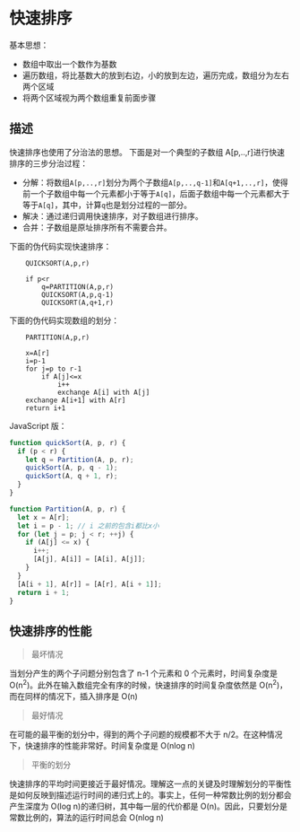 # 快速排序

基本思想：

- 数组中取出一个数作为基数
- 遍历数组，将比基数大的放到右边，小的放到左边，遍历完成，数组分为左右两个区域
- 将两个区域视为两个数组重复前面步骤

## 描述

快速排序也使用了分治法的思想。
下面是对一个典型的子数组 A[p,..,r]进行快速排序的三步分治过程：

- 分解：将数组`A[p,..,r]`划分为两个子数组`A[p,..,q-1]`和`A[q+1,..,r]`，使得前一个子数组中每一个元素都小于等于`A[q]`，后面子数组中每一个元素都大于等于`A[q]`，其中，计算`q`也是划分过程的一部分。
- 解决：通过递归调用快速排序，对子数组进行排序。
- 合并：子数组是原址排序所有不需要合并。

下面的伪代码实现快速排序：

```auto
    QUICKSORT(A,p,r)

    if p<r
    	q=PARTITION(A,p,r)
    	QUICKSORT(A,p,q-1)
    	QUICKSORT(A,q+1,r)
```

下面的伪代码实现数组的划分：

```auto
    PARTITION(A,p,r)

    x=A[r]
    i=p-1
    for j=p to r-1
    	if A[j]<=x
    		i++
    		exchange A[i] with A[j]
    exchange A[i+1] with A[r]
    return i+1
```

JavaScript 版：

```js
function quickSort(A, p, r) {
  if (p < r) {
    let q = Partition(A, p, r);
    quickSort(A, p, q - 1);
    quickSort(A, q + 1, r);
  }
}

function Partition(A, p, r) {
  let x = A[r];
  let i = p - 1; // i 之前的包含i都比x小
  for (let j = p; j < r; ++j) {
    if (A[j] <= x) {
      i++;
      [A[j], A[i]] = [A[i], A[j]];
    }
  }
  [A[i + 1], A[r]] = [A[r], A[i + 1]];
  return i + 1;
}
```

## 快速排序的性能

> 最坏情况

当划分产生的两个子问题分别包含了 n-1 个元素和 0 个元素时，时间复杂度是 O(n<sup>2</sup>)。此外在输入数组完全有序的时候，快速排序的时间复杂度依然是 O(n<sup>2</sup>)，而在同样的情况下，插入排序是 O(n)

> 最好情况

在可能的最平衡的划分中，得到的两个子问题的规模都不大于 n/2。在这种情况下，快速排序的性能非常好。时间复杂度是 O(nlog n)

> 平衡的划分

快速排序的平均时间更接近于最好情况。理解这一点的关键及时理解划分的平衡性是如何反映到描述运行时间的递归式上的。事实上，任何一种常数比例的划分都会产生深度为 O(log n)的递归树，其中每一层的代价都是 O(n)。因此，只要划分是常数比例的，算法的运行时间总会 O(nlog n)
